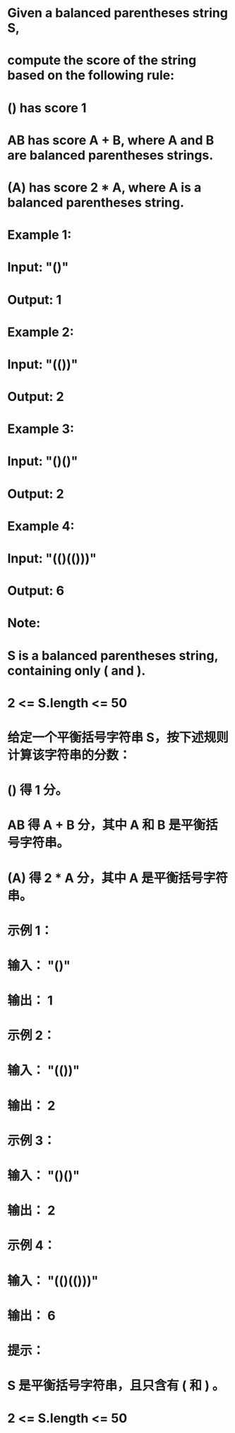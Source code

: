 # Given a balanced parentheses string S, 
# compute the score of the string based on the following rule:
# () has score 1
# AB has score A + B, where A and B are balanced parentheses strings.
# (A) has score 2 * A, where A is a balanced parentheses string.
# Example 1:
# Input: "()"
# Output: 1
# Example 2:
# Input: "(())"
# Output: 2
# Example 3:
# Input: "()()"
# Output: 2
# Example 4:
# Input: "(()(()))"
# Output: 6
# Note:
# S is a balanced parentheses string, containing only ( and ).
# 2 <= S.length <= 50

# 给定一个平衡括号字符串 S，按下述规则计算该字符串的分数：
# () 得 1 分。
# AB 得 A + B 分，其中 A 和 B 是平衡括号字符串。
# (A) 得 2 * A 分，其中 A 是平衡括号字符串。
# 示例 1：
# 输入： "()"
# 输出： 1
# 示例 2：
# 输入： "(())"
# 输出： 2
# 示例 3：
# 输入： "()()"
# 输出： 2
# 示例 4：
# 输入： "(()(()))"
# 输出： 6
# 提示：
# S 是平衡括号字符串，且只含有 ( 和 ) 。
# 2 <= S.length <= 50
